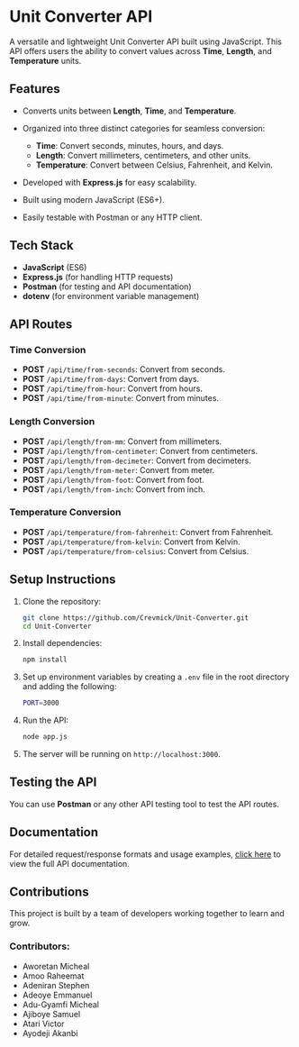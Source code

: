 # Unit Converter API

A versatile and lightweight Unit Converter API built using JavaScript. This API offers users the ability to convert values across **Time**, **Length**, and **Temperature** units.

## Features

* Converts units between **Length**, **Time**, and **Temperature**.
* Organized into three distinct categories for seamless conversion:

  * **Time**: Convert seconds, minutes, hours, and days.
  * **Length**: Convert millimeters, centimeters, and other units.
  * **Temperature**: Convert between Celsius, Fahrenheit, and Kelvin.
* Developed with **Express.js** for easy scalability.
* Built using modern JavaScript (ES6+).
* Easily testable with Postman or any HTTP client.

## Tech Stack

* **JavaScript** (ES6)
* **Express.js** (for handling HTTP requests)
* **Postman** (for testing and API documentation)
* **dotenv** (for environment variable management)

## API Routes

### Time Conversion

* **POST** `/api/time/from-seconds`: Convert from seconds.
* **POST** `/api/time/from-days`: Convert from days.
* **POST** `/api/time/from-hour`: Convert from hours.
* **POST** `/api/time/from-minute`: Convert from minutes.

### Length Conversion

* **POST** `/api/length/from-mm`: Convert from millimeters.
* **POST** `/api/length/from-centimeter`: Convert from centimeters.
* **POST** `/api/length/from-decimeter`: Convert from decimeters.
* **POST** `/api/length/from-meter`: Convert from meter.
* **POST** `/api/length/from-foot`: Convert from foot.
* **POST** `/api/length/from-inch`: Convert from inch.

### Temperature Conversion

* **POST** `/api/temperature/from-fahrenheit`: Convert from Fahrenheit.
* **POST** `/api/temperature/from-kelvin`: Convert from Kelvin.
* **POST** `/api/temperature/from-celsius`: Convert from Celsius.

## Setup Instructions

1. Clone the repository:

   ```bash
   git clone https://github.com/Crevmick/Unit-Converter.git
   cd Unit-Converter
   ```

2. Install dependencies:

   ```bash
   npm install
   ```

3. Set up environment variables by creating a `.env` file in the root directory and adding the following:

   ```bash
   PORT=3000
   ```

4. Run the API:

   ```bash
   node app.js
   ```

5. The server will be running on `http://localhost:3000`.

## Testing the API

You can use **Postman** or any other API testing tool to test the API routes.

## Documentation

For detailed request/response formats and usage examples, [click here](https://documenter.getpostman.com/view/44798869/2sB2qWF3fF) to view the full API documentation.

## Contributions

This project is built by a team of developers working together to learn and grow.

### Contributors:

* Aworetan Micheal
* Amoo Raheemat
* Adeniran Stephen
* Adeoye Emmanuel
* Adu-Gyamfi Micheal
* Ajiboye Samuel
* Atari Victor
* Ayodeji Akanbi
